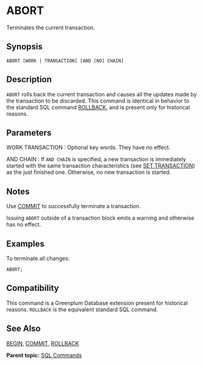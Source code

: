 # ABORT 

Terminates the current transaction.

## <a id="section2"></a>Synopsis 

``` {#sql_command_synopsis}
ABORT [WORK | TRANSACTION] [AND [NO] CHAIN]
```

## <a id="section3"></a>Description 

`ABORT` rolls back the current transaction and causes all the updates made by the transaction to be discarded. This command is identical in behavior to the standard SQL command [ROLLBACK](ROLLBACK.html), and is present only for historical reasons.

## <a id="section4"></a>Parameters 

WORK
TRANSACTION
:   Optional key words. They have no effect.

AND CHAIN
:   If `AND CHAIN` is specified, a new transaction is immediately started with the same transaction characteristics \(see [SET TRANSACTION](SET_TRANSACTION.html)\) as the just finished one. Otherwise, no new transaction is started.

## <a id="section5"></a>Notes 

Use [COMMIT](COMMIT.html) to successfully terminate a transaction.

Issuing `ABORT` outside of a transaction block emits a warning and otherwise has no effect.

## <a id="section5a"></a>Examples 

To terminate all changes:

```
ABORT;
```

## <a id="section6"></a>Compatibility 

This command is a Greenplum Database extension present for historical reasons. `ROLLBACK` is the equivalent standard SQL command.

## <a id="section7"></a>See Also 

[BEGIN](BEGIN.html), [COMMIT](COMMIT.html), [ROLLBACK](ROLLBACK.html)

**Parent topic:** [SQL Commands](../sql_commands/sql_ref.html)

